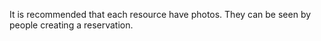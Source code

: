 It is recommended that each resource have photos. They can be seen by people creating a reservation.